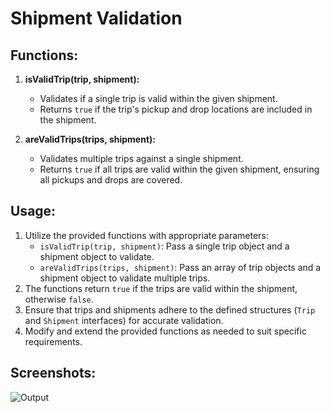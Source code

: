 # Shipment Validation

## Functions:

1. **isValidTrip(trip, shipment):**

   - Validates if a single trip is valid within the given shipment.
   - Returns `true` if the trip's pickup and drop locations are included in the shipment.

2. **areValidTrips(trips, shipment):**
   - Validates multiple trips against a single shipment.
   - Returns `true` if all trips are valid within the given shipment, ensuring all pickups and drops are covered.

## Usage:

1. Utilize the provided functions with appropriate parameters:
   - `isValidTrip(trip, shipment)`: Pass a single trip object and a shipment object to validate.
   - `areValidTrips(trips, shipment)`: Pass an array of trip objects and a shipment object to validate multiple trips.
2. The functions return `true` if the trips are valid within the shipment, otherwise `false`.
3. Ensure that trips and shipments adhere to the defined structures (`Trip` and `Shipment` interfaces) for accurate validation.
4. Modify and extend the provided functions as needed to suit specific requirements.

## Screenshots:

![Output](https://res.cloudinary.com/dxaovcjmr/image/upload/v1711499018/Screenshot_2024-03-27_at_5.53.14_AM_a50w7o.png)
